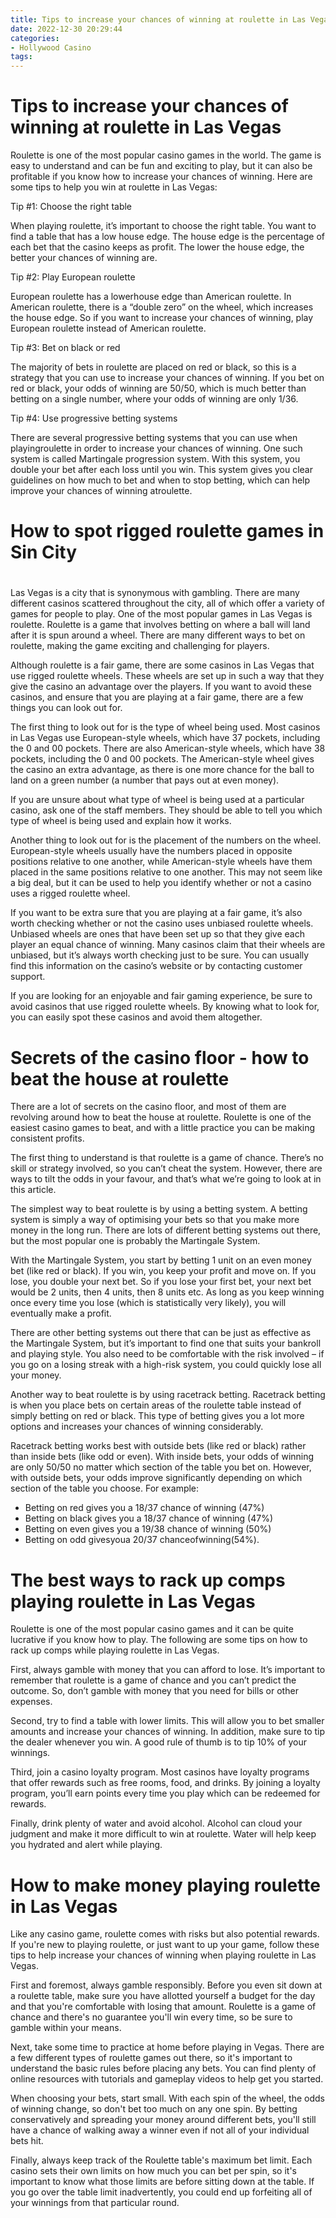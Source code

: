 ```yaml
---
title: Tips to increase your chances of winning at roulette in Las Vegas
date: 2022-12-30 20:29:44
categories:
- Hollywood Casino
tags:
---
```



#  Tips to increase your chances of winning at roulette in Las Vegas

Roulette is one of the most popular casino games in the world. The game is easy to understand and can be fun and exciting to play, but it can also be profitable if you know how to increase your chances of winning. Here are some tips to help you win at roulette in Las Vegas:

Tip #1: Choose the right table

When playing roulette, it’s important to choose the right table. You want to find a table that has a low house edge. The house edge is the percentage of each bet that the casino keeps as profit. The lower the house edge, the better your chances of winning are.

Tip #2: Play European roulette

European roulette has a lowerhouse edge than American roulette. In American roulette, there is a “double zero” on the wheel, which increases the house edge. So if you want to increase your chances of winning, play European roulette instead of American roulette.

Tip #3: Bet on black or red

The majority of bets in roulette are placed on red or black, so this is a strategy that you can use to increase your chances of winning. If you bet on red or black, your odds of winning are 50/50, which is much better than betting on a single number, where your odds of winning are only 1/36.

Tip #4: Use progressive betting systems

There are several progressive betting systems that you can use when playingroulette in order to increase your chances of winning. One such system is called Martingale progression system. With this system, you double your bet after each loss until you win. This system gives you clear guidelines on how much to bet and when to stop betting, which can help improve your chances of winning atroulette.

#  How to spot rigged roulette games in Sin City

#

Las Vegas is a city that is synonymous with gambling. There are many different casinos scattered throughout the city, all of which offer a variety of games for people to play. One of the most popular games in Las Vegas is roulette. Roulette is a game that involves betting on where a ball will land after it is spun around a wheel. There are many different ways to bet on roulette, making the game exciting and challenging for players.

Although roulette is a fair game, there are some casinos in Las Vegas that use rigged roulette wheels. These wheels are set up in such a way that they give the casino an advantage over the players. If you want to avoid these casinos, and ensure that you are playing at a fair game, there are a few things you can look out for.

The first thing to look out for is the type of wheel being used. Most casinos in Las Vegas use European-style wheels, which have 37 pockets, including the 0 and 00 pockets. There are also American-style wheels, which have 38 pockets, including the 0 and 00 pockets. The American-style wheel gives the casino an extra advantage, as there is one more chance for the ball to land on a green number (a number that pays out at even money).

If you are unsure about what type of wheel is being used at a particular casino, ask one of the staff members. They should be able to tell you which type of wheel is being used and explain how it works.

Another thing to look out for is the placement of the numbers on the wheel. European-style wheels usually have the numbers placed in opposite positions relative to one another, while American-style wheels have them placed in the same positions relative to one another. This may not seem like a big deal, but it can be used to help you identify whether or not a casino uses a rigged roulette wheel.

If you want to be extra sure that you are playing at a fair game, it’s also worth checking whether or not the casino uses unbiased roulette wheels. Unbiased wheels are ones that have been set up so that they give each player an equal chance of winning. Many casinos claim that their wheels are unbiased, but it’s always worth checking just to be sure. You can usually find this information on the casino’s website or by contacting customer support.

If you are looking for an enjoyable and fair gaming experience, be sure to avoid casinos that use rigged roulette wheels. By knowing what to look for, you can easily spot these casinos and avoid them altogether.

#  Secrets of the casino floor - how to beat the house at roulette

There are a lot of secrets on the casino floor, and most of them are revolving around how to beat the house at roulette. Roulette is one of the easiest casino games to beat, and with a little practice you can be making consistent profits.

The first thing to understand is that roulette is a game of chance. There’s no skill or strategy involved, so you can’t cheat the system. However, there are ways to tilt the odds in your favour, and that’s what we’re going to look at in this article.

The simplest way to beat roulette is by using a betting system. A betting system is simply a way of optimising your bets so that you make more money in the long run. There are lots of different betting systems out there, but the most popular one is probably the Martingale System.

With the Martingale System, you start by betting 1 unit on an even money bet (like red or black). If you win, you keep your profit and move on. If you lose, you double your next bet. So if you lose your first bet, your next bet would be 2 units, then 4 units, then 8 units etc. As long as you keep winning once every time you lose (which is statistically very likely), you will eventually make a profit.

There are other betting systems out there that can be just as effective as the Martingale System, but it’s important to find one that suits your bankroll and playing style. You also need to be comfortable with the risk involved – if you go on a losing streak with a high-risk system, you could quickly lose all your money.

Another way to beat roulette is by using racetrack betting. Racetrack betting is when you place bets on certain areas of the roulette table instead of simply betting on red or black. This type of betting gives you a lot more options and increases your chances of winning considerably.

Racetrack betting works best with outside bets (like red or black) rather than inside bets (like odd or even). With inside bets, your odds of winning are only 50/50 no matter which section of the table you bet on. However, with outside bets, your odds improve significantly depending on which section of the table you choose. For example:

- Betting on red gives you a 18/37 chance of winning (47%)
- Betting on black gives you a 18/37 chance of winning (47%) 
- Betting on even gives you a 19/38 chance of winning (50%) 
- Betting on odd givesyoua 20/37 chanceofwinning(54%).

#  The best ways to rack up comps playing roulette in Las Vegas

Roulette is one of the most popular casino games and it can be quite lucrative if you know how to play. The following are some tips on how to rack up comps while playing roulette in Las Vegas.

First, always gamble with money that you can afford to lose. It’s important to remember that roulette is a game of chance and you can’t predict the outcome. So, don’t gamble with money that you need for bills or other expenses.

Second, try to find a table with lower limits. This will allow you to bet smaller amounts and increase your chances of winning. In addition, make sure to tip the dealer whenever you win. A good rule of thumb is to tip 10% of your winnings.

Third, join a casino loyalty program. Most casinos have loyalty programs that offer rewards such as free rooms, food, and drinks. By joining a loyalty program, you’ll earn points every time you play which can be redeemed for rewards.

Finally, drink plenty of water and avoid alcohol. Alcohol can cloud your judgment and make it more difficult to win at roulette. Water will help keep you hydrated and alert while playing.

#  How to make money playing roulette in Las Vegas

Like any casino game, roulette comes with risks but also potential rewards. If you're new to playing roulette, or just want to up your game, follow these tips to help increase your chances of winning when playing roulette in Las Vegas.

First and foremost, always gamble responsibly. Before you even sit down at a roulette table, make sure you have allotted yourself a budget for the day and that you're comfortable with losing that amount. Roulette is a game of chance and there's no guarantee you'll win every time, so be sure to gamble within your means.

Next, take some time to practice at home before playing in Vegas. There are a few different types of roulette games out there, so it's important to understand the basic rules before placing any bets. You can find plenty of online resources with tutorials and gameplay videos to help get you started.

When choosing your bets, start small. With each spin of the wheel, the odds of winning change, so don't bet too much on any one spin. By betting conservatively and spreading your money around different bets, you'll still have a chance of walking away a winner even if not all of your individual bets hit.

Finally, always keep track of the Roulette table's maximum bet limit. Each casino sets their own limits on how much you can bet per spin, so it's important to know what those limits are before sitting down at the table. If you go over the table limit inadvertently, you could end up forfeiting all of your winnings from that particular round.